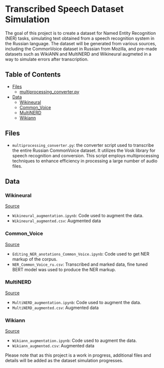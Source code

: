 # Transcribed Speech Dataset Simulation

The goal of this project is to create a dataset for Named Entity Recognition (NER) tasks, simulating text obtained from a speech recognition system in the Russian language. The dataset will be generated from various sources, including the CommonVoice dataset in Russian from Mozilla, and pre-made datasets such as WikiANN and MultiNERD and Wikineural augmeted in a way to simulate errors after transcription.

## Table of Contents

- [Files](#files)
  - [multiprocessing_converter.py](#multiprocessing_converterpy)
- [Data](#data)
   - [Wikineural](#wikineural)
   - [Common_Voice](#common_voice)
   - [MultiNERD](#multinerd)
   - [Wikiann](#wikiann)


## Files

- `multiprocessing_converter.py`: the converter script used to transcribe the entire Russian CommonVoice dataset. It utilizes the Vosk library for speech recognition and conversion. This script employs multiprocessing techniques to enhance efficiency in processing a large number of audio files.

## Data

### Wikineural
[Source](https://huggingface.co/datasets/Babelscape/wikineural)

- `Wikineural_augmentation.ipynb`: Code used to augment the data.
- `Wikineural_augmented.csv`: Augmented data

### Common_Voice
[Source](https://commonvoice.mozilla.org/en/datasets)

- `Editing_NER_anotations_Common_Voice.ipynb`: Code used to get NER markup of the corpus.
- `NER_Common_Voice_ru.csv`: Transcribed and marked data, fine tuned BERT model was used to produce the NER markup.

### MultiNERD
[Source](https://github.com/babelscape/multinerd)

- `MultiNERD_augmentation.ipynb`: Code used to augment the data.
- `MultiNERD_augmented.csv`: Augmented data

### Wikiann
[Source](https://huggingface.co/datasets/wikiann)

- `Wikiann_augmentation.ipynb`: Code used to augment the data.
- `Wikiann_augmented.csv`: Augmented data



Please note that as this project is a work in progress, additional files and details will be added as the dataset simulation progresses.
